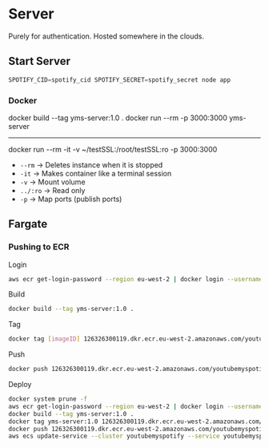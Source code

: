 # Server

Purely for authentication. Hosted somewhere in the clouds.

## Start Server

```js
SPOTIFY_CID=spotify_cid SPOTIFY_SECRET=spotify_secret node app
```

### Docker

docker build --tag yms-server:1.0 .
docker run --rm -p 3000:3000 yms-server

---

docker run --rm -it -v ~/testSSL:/root/testSSL:ro -p 3000:3000

- `--rm` -> Deletes instance when it is stopped
- `-it` -> Makes container like a terminal session
- `-v` -> Mount volume
- `../:ro` -> Read only
- `-p` -> Map ports (publish ports)

## Fargate

### Pushing to ECR

Login

```sh
aws ecr get-login-password --region eu-west-2 | docker login --username AWS --password-stdin 126326300119.dkr.ecr.eu-west-2.amazonaws.com
```

Build

```sh
docker build --tag yms-server:1.0 .
```

Tag

```sh
docker tag [imageID] 126326300119.dkr.ecr.eu-west-2.amazonaws.com/youtubemyspotify
```

Push

```sh
docker push 126326300119.dkr.ecr.eu-west-2.amazonaws.com/youtubemyspotify
```

Deploy

```sh
docker system prune -f
aws ecr get-login-password --region eu-west-2 | docker login --username AWS --password-stdin 126326300119.dkr.ecr.eu-west-2.amazonaws.com
docker build --tag yms-server:1.0 .
docker tag yms-server:1.0 126326300119.dkr.ecr.eu-west-2.amazonaws.com/youtubemyspotify
docker push 126326300119.dkr.ecr.eu-west-2.amazonaws.com/youtubemyspotify
aws ecs update-service --cluster youtubemyspotify --service youtubemyspotify-service --force-new-deployment
```
